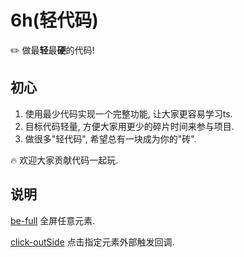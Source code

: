 # 6h(轻代码)
✏️ 做最**轻**最**硬**的代码!

## 初心
1. 使用最少代码实现一个完整功能, 让大家更容易学习ts.
2. 目标代码轻量, 方便大家用更少的碎片时间来参与项目.
3. 做很多"轻代码", 希望总有一块成为你的"砖".

🔥 欢迎大家贡献代码一起玩.

## 说明 
[be-full](packages/be-full/README.md)
全屏任意元素.

[click-outSide](packages/click-outside/README.md)
点击指定元素外部触发回调.